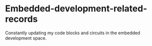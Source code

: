 # Embedded-development-related-records
Constantly updating my code blocks and circuits in the embedded development space.
